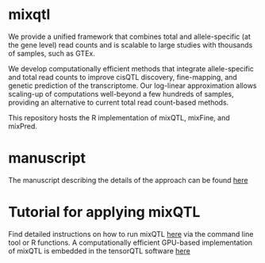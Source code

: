 # mixqtl

We provide a unified framework that combines total and allele-specific (at the gene level) read counts and is scalable to large studies with thousands of samples, such as GTEx. 

We develop computationally efficient methods that integrate allele-specific and total read counts to improve cisQTL discovery, fine-mapping, and genetic prediction of the transcriptome. Our log-linear approximation allows scaling-up of computations well-beyond a few hundreds of samples, providing an alternative to current total read count-based methods.

This repository hosts the R implementation of mixQTL, mixFine, and mixPred.

# manuscript 
The manuscript describing the details of the approach can be found [here](https://www.biorxiv.org/content/10.1101/2020.04.22.050666v1)


# Tutorial for applying mixQTL

Find detailed instructions on how to run mixQTL [here](https://github.com/hakyimlab/mixqtl/wiki) via the command line tool or R  functions. 
A computationally efficient GPU-based implementation of mixQTL is embedded in the tensorQTL software [here](https://github.com/broadinstitute/tensorqtl)
